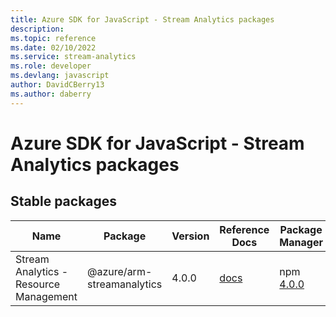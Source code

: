 ```yaml
---
title: Azure SDK for JavaScript - Stream Analytics packages
description: 
ms.topic: reference
ms.date: 02/10/2022
ms.service: stream-analytics
ms.role: developer
ms.devlang: javascript
author: DavidCBerry13
ms.author: daberry
---
```


# Azure SDK for JavaScript - Stream Analytics packages

## Stable packages

| Name                  | Package              | Version          | Reference Docs         | Package Manager                |
|-----------------------|----------------------|------------------|------------------------|--------------------------------|
| Stream Analytics - Resource Management | @azure/arm-streamanalytics | 4.0.0 | [docs](/azure/javascript/sdk/sdk-demo2/stream-analytics/azure-arm-streamanalytics/stable)  | npm [4.0.0](https://www.npmjs.com/package/%40azure%2Farm-streamanalytics) |
 

 


 